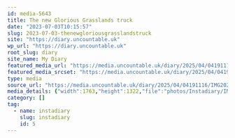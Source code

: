 ```yaml
---
id: media-5643
title: The new Glorious Grasslands truck
date: "2023-07-03T10:15:57"
slug: 2023-07-03-thenewgloriousgrasslandstruck
site: "https://diary.uncountable.uk"
wp_url: "https://diary.uncountable.uk"
root_slug: diary
site_name: My Diary
featured_media_url: "https://media.uncountable.uk/diary/2025/04/04191116/IMG20230703111557.webp"
featured_media_srcset: "https://media.uncountable.uk/diary/2025/04/04191116/IMG20230703111557-300x225.webp 300w, https://media.uncountable.uk/diary/2025/04/04191116/IMG20230703111557-1024x768.webp 1024w, https://media.uncountable.uk/diary/2025/04/04191116/IMG20230703111557-150x150.webp 150w, https://media.uncountable.uk/diary/2025/04/04191116/IMG20230703111557-640x480.webp 640w, https://media.uncountable.uk/diary/2025/04/04191116/IMG20230703111557.webp 1763w"
type: media
source_url: "https://media.uncountable.uk/diary/2025/04/04191116/IMG20230703111557.webp"
media_details: {"width":1763,"height":1322,"file":"photos/Instadiary/IMG20230703111557.webp","filesize":164918,"sizes":{"medium":{"file":"IMG20230703111557-300x225.webp","width":300,"height":225,"filesize":27626,"mime_type":"image/webp","source_url":"https://media.uncountable.uk/diary/2025/04/04191116/IMG20230703111557-300x225.webp"},"large":{"file":"IMG20230703111557-1024x768.webp","width":1024,"height":768,"filesize":213748,"mime_type":"image/webp","source_url":"https://media.uncountable.uk/diary/2025/04/04191116/IMG20230703111557-1024x768.webp"},"thumbnail":{"file":"IMG20230703111557-150x150.webp","width":150,"height":150,"filesize":9878,"mime_type":"image/webp","source_url":"https://media.uncountable.uk/diary/2025/04/04191116/IMG20230703111557-150x150.webp"},"mobwidth":{"file":"IMG20230703111557-640x480.webp","width":640,"height":480,"filesize":106076,"mime_type":"image/webp","source_url":"https://media.uncountable.uk/diary/2025/04/04191116/IMG20230703111557-640x480.webp"},"full":{"file":"IMG20230703111557.webp","width":1763,"height":1322,"mime_type":"image/webp","source_url":"https://media.uncountable.uk/diary/2025/04/04191116/IMG20230703111557.webp"}},"image_meta":{"aperture":"0","credit":"","camera":"","caption":"","created_timestamp":"0","copyright":"","focal_length":"0","iso":"0","shutter_speed":"0","title":"","orientation":"0","keywords":[]}}
category: []
tag:
  - name: instadiary
    slug: instadiary
    id: 5
---
```


